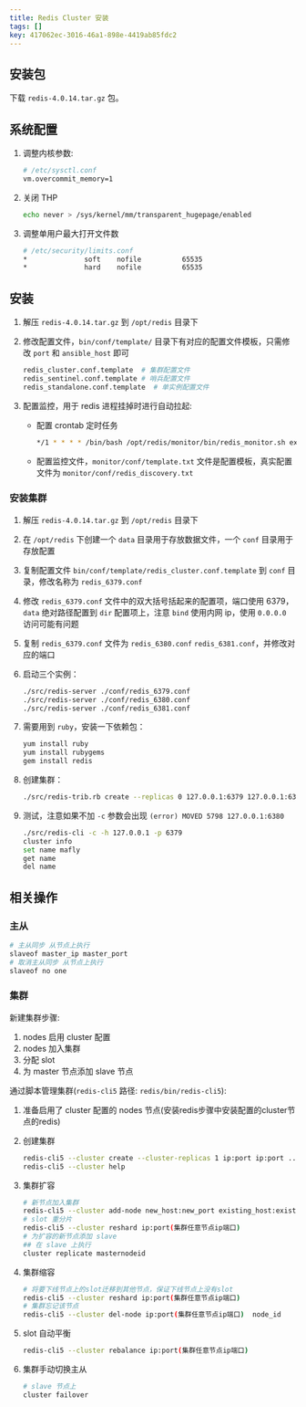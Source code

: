 ```yaml
---
title: Redis Cluster 安装
tags: []
key: 417062ec-3016-46a1-898e-4419ab85fdc2
---
```


<!--more-->

## 安装包

下载 `redis-4.0.14.tar.gz` 包。

## 系统配置

1. 调整内核参数:

    ```bash
    # /etc/sysctl.conf 
    vm.overcommit_memory=1
    ```

2. 关闭 THP

    ```bash
    echo never > /sys/kernel/mm/transparent_hugepage/enabled
    ```

3. 调整单用户最大打开文件数

    ```bash
    # /etc/security/limits.conf
    *              soft    nofile          65535
    *              hard    nofile          65535
    ```

## 安装

1. 解压 `redis-4.0.14.tar.gz` 到 `/opt/redis` 目录下
2. 修改配置文件，`bin/conf/template/` 目录下有对应的配置文件模板，只需修改 `port` 和 `ansible_host` 即可

    ```bash
    redis_cluster.conf.template  # 集群配置文件
    redis_sentinel.conf.template # 哨兵配置文件
    redis_standalone.conf.template  # 单实例配置文件
    ```

3. 配置监控，用于 redis 进程挂掉时进行自动拉起:
    * 配置 crontab 定时任务

        ```bash
        */1 * * * * /bin/bash /opt/redis/monitor/bin/redis_monitor.sh execute
        ```

    * 配置监控文件，`monitor/conf/template.txt` 文件是配置模板，真实配置文件为 `monitor/conf/redis_discovery.txt`

### 安装集群

1. 解压 `redis-4.0.14.tar.gz` 到 `/opt/redis` 目录下
2. 在 `/opt/redis` 下创建一个 `data` 目录用于存放数据文件，一个 `conf` 目录用于存放配置
3. 复制配置文件 `bin/conf/template/redis_cluster.conf.template` 到 `conf` 目录，修改名称为 `redis_6379.conf`
4. 修改 `redis_6379.conf` 文件中的双大括号括起来的配置项，端口使用 6379，`data` 绝对路径配置到 `dir` 配置项上，注意 `bind` 使用内网 ip，使用 `0.0.0.0` 访问可能有问题
5. 复制 `redis_6379.conf` 文件为 `redis_6380.conf`  `redis_6381.conf`，并修改对应的端口
6. 启动三个实例：

    ```bash
    ./src/redis-server ./conf/redis_6379.conf
    ./src/redis-server ./conf/redis_6380.conf
    ./src/redis-server ./conf/redis_6381.conf
    ```

7. 需要用到 `ruby`，安装一下依赖包：

    ```bash
    yum install ruby
    yum install rubygems
    gem install redis 
    ```

8. 创建集群：

    ```bash
    ./src/redis-trib.rb create --replicas 0 127.0.0.1:6379 127.0.0.1:6380 127.0.0.1:6381
    ```

9. 测试，注意如果不加 `-c` 参数会出现 `(error) MOVED 5798 127.0.0.1:6380`

    ```bash
    ./src/redis-cli -c -h 127.0.0.1 -p 6379
    cluster info
    set name mafly
    get name
    del name
    ```

## 相关操作

### 主从

```bash
# 主从同步 从节点上执行
slaveof master_ip master_port
# 取消主从同步 从节点上执行
slaveof no one
```

### 集群

新建集群步骤:

1. nodes 启用 cluster 配置
2. nodes 加入集群
3. 分配 slot
4. 为 master 节点添加 slave 节点

通过脚本管理集群(`redis-cli5` 路径: `redis/bin/redis-cli5`):

1. 准备启用了 cluster 配置的 nodes 节点(安装redis步骤中安装配置的cluster节点的redis)
2. 创建集群

    ```bash
    redis-cli5 --cluster create --cluster-replicas 1 ip:port ip:port ...
    redis-cli5 --cluster help
    ```

3. 集群扩容

    ```bash
    # 新节点加入集群
    redis-cli5 --cluster add-node new_host:new_port existing_host:existing_port
    # slot 重分片
    redis-cli5 --cluster reshard ip:port(集群任意节点ip端口) 
    # 为扩容的新节点添加 slave
    ## 在 slave 上执行
    cluster replicate masternodeid
    ```

4. 集群缩容

    ```bash
    # 将要下线节点上的slot迁移到其他节点，保证下线节点上没有slot
    redis-cli5 --cluster reshard ip:port(集群任意节点ip端口) 
    # 集群忘记该节点
    redis-cli5 --cluster del-node ip:port(集群任意节点ip端口)  node_id
    ```

5. slot 自动平衡

    ```bash
    redis-cli5 --cluster rebalance ip:port(集群任意节点ip端口)
    ```

6. 集群手动切换主从

    ```bash
    # slave 节点上
    cluster failover
    ```
